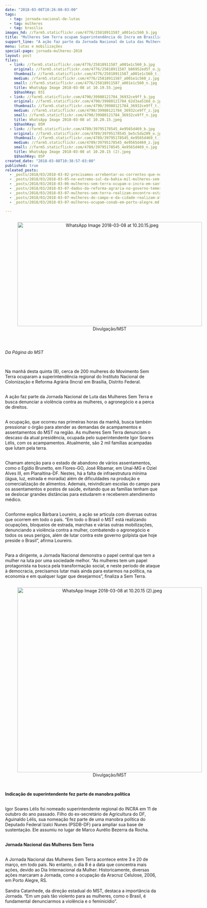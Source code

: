```yaml
---
date: "2018-03-08T10:26:08-03:00"
tags:
  - tag: jornada-nacional-de-lutas
  - tag: mulheres
  - tag: brasilia
images_hd: //farm5.staticflickr.com/4776/25818911587_a001e1c560_b.jpg
title: "Mulheres Sem Terra ocupam Superintendência do Incra em Brasília "
support_line: "A ação faz parte da Jornada Nacional de Luta das Mulheres Sem Terra e busca denunciar a violência contra as mulheres, o agronegócio e a perca de direitos"
menu: lutas e mobilizações
special-page: jornada-mulheres-2018
layout: post
files:
  - link: //farm5.staticflickr.com/4776/25818911587_a001e1c560_b.jpg
    original: //farm5.staticflickr.com/4776/25818911587_b86952ed5f_o.jpg
    thumbnail: //farm5.staticflickr.com/4776/25818911587_a001e1c560_t.jpg
    medium: //farm5.staticflickr.com/4776/25818911587_a001e1c560_z.jpg
    small: //farm5.staticflickr.com/4776/25818911587_a001e1c560_n.jpg
    title: WhatsApp Image 2018-03-08 at 10.19.55.jpeg
    $$hashKey: 03I
  - link: //farm5.staticflickr.com/4790/39980121784_36932ce9ff_b.jpg
    original: //farm5.staticflickr.com/4790/39980121784_62d3aa516d_o.jpg
    thumbnail: //farm5.staticflickr.com/4790/39980121784_36932ce9ff_t.jpg
    medium: //farm5.staticflickr.com/4790/39980121784_36932ce9ff_z.jpg
    small: //farm5.staticflickr.com/4790/39980121784_36932ce9ff_n.jpg
    title: WhatsApp Image 2018-03-08 at 10.20.15.jpeg
    $$hashKey: 05M
  - link: //farm5.staticflickr.com/4789/39795178545_4e9565d469_b.jpg
    original: //farm5.staticflickr.com/4789/39795178545_be5c5da209_o.jpg
    thumbnail: //farm5.staticflickr.com/4789/39795178545_4e9565d469_t.jpg
    medium: //farm5.staticflickr.com/4789/39795178545_4e9565d469_z.jpg
    small: //farm5.staticflickr.com/4789/39795178545_4e9565d469_n.jpg
    title: WhatsApp Image 2018-03-08 at 10.20.15 (2).jpeg
    $$hashKey: 05P
created_date: "2018-03-08T10:38:57-03:00"
published: true
releated_posts:
  - _posts/2018/03/2018-03-02-precisamos-arrebentar-as-correntes-que-nos-prendem.md
  - _posts/2018/03/2018-03-05-no-extremo-sul-da-bahia-mil-mulheres-sem-terra-ocupam-a-fabrica-de-celulose-da-suzano.md
  - _posts/2018/03/2018-03-06-mulheres-sem-terra-ocupam-o-incra-em-santa-catarina.md
  - _posts/2018/03/2018-03-07-dados-da-reforma-agraria-no-governo-temer-representam-mais-que-falha-e-um-projeto-de-aniquilamento.md
  - _posts/2018/03/2018-03-07-mulheres-sem-terra-realizam-encontro-estadual-no-ceara.md
  - _posts/2018/03/2018-03-07-mulheres-do-campo-e-da-cidade-realizam-ato-unificado-no-goias.md
  - _posts/2018/03/2018-03-07-mulheres-ocupam-conab-em-porto-alegre.md

---
```

<div style="text-align:center">
<figure class="image" style="display:inline-block"><img alt="WhatsApp Image 2018-03-08 at 10.20.15.jpeg" height="338" src="//farm5.staticflickr.com/4790/39980121784_36932ce9ff_b.jpg" width="600" />
<figcaption>Divulga&ccedil;&atilde;o/MST</figcaption>
</figure>
</div>

<p>&nbsp;</p>

<p><em>Da P&aacute;gina do MST&nbsp;</em></p>

<p>&nbsp;</p>

<p>Na manh&atilde; desta quinta (8), cerca de 200 mulheres do Movimento Sem Terra ocuparam a superintend&ecirc;ncia regional do&nbsp;Instituto Nacional de Coloniza&ccedil;&atilde;o e Reforma Agr&aacute;ria (Incra)&nbsp;em Bras&iacute;lia, Distrito Federal.</p>

<p><br />
A a&ccedil;&atilde;o faz parte da Jornada Nacional de Luta das Mulheres Sem Terra e busca denunciar a viol&ecirc;ncia contra as mulheres, o agroneg&oacute;cio e a perca de direitos.</p>

<p><br />
A ocupa&ccedil;&atilde;o, que ocorreu nas primeiras horas da manh&atilde;, busca tamb&eacute;m pressionar o &oacute;rg&atilde;o para atender as demandas de acampamentos e assentamentos do MST na regi&atilde;o. As mulheres Sem Terra denunciam o descaso da atual presid&ecirc;ncia, ocupada pelo superintendente Igor Soares L&eacute;lis, com os acampamentos. Atualmente, s&atilde;o 2 mil fam&iacute;lias acampadas que lutam pela terra.&nbsp;</p>

<p><br />
Chamam aten&ccedil;&atilde;o para o estado de abandono de v&aacute;rios assentamentos, como o Eg&iacute;dio Brunetto, em Flores-GO, Jos&eacute; Ribamar, em Una&iacute;-MG e Oziel Alves III, em Planaltina-DF. Nestes, h&aacute; a falta de infraestrutura m&iacute;nima (&aacute;gua, luz, estrada e moradia) al&eacute;m de dificuldades na produ&ccedil;&atilde;o e comercializa&ccedil;&atilde;o de alimentos. Ademais, reivindicam escolas do campo para os assentamentos e postos de sa&uacute;de, evitando que as fam&iacute;lias tenham que se deslocar grandes dist&acirc;ncias para estudarem e receberem atendimento m&eacute;dico.&nbsp;</p>

<p><br />
Conforme explica B&aacute;rbara Loureiro, a a&ccedil;&atilde;o se articula com diversas outras que ocorrem em todo o pa&iacute;s. &ldquo;Em todo o Brasil o MST est&aacute; realizando ocupa&ccedil;&otilde;es, bloqueios de estrada, marchas e v&aacute;rias outras mobiliza&ccedil;&otilde;es, denunciando a viol&ecirc;ncia contra a mulher, combatendo o agroneg&oacute;cio e todos os seus perigos, al&eacute;m de lutar contra este governo golpista que hoje preside o Brasil&rdquo;, afirma Loureiro.&nbsp;</p>

<p><br />
Para a dirigente, a Jornada Nacional demonstra o papel central que tem a mulher na luta por uma sociedade melhor. &ldquo;As mulheres tem um papel protagonista na busca pela transforma&ccedil;&atilde;o social, e neste per&iacute;odo de ataque &agrave; democracia, precisamos lutar mais ainda para estarmos na pol&iacute;tica, na economia e em qualquer lugar que desejarmos&rdquo;, finaliza a Sem Terra.&nbsp;</p>

<div style="text-align:center">
<figure class="image" style="display:inline-block"><img alt="WhatsApp Image 2018-03-08 at 10.20.15 (2).jpeg" src="//farm5.staticflickr.com/4789/39795178545_4e9565d469_b.jpg" width="600" />
<figcaption>Divulga&ccedil;&atilde;o/MST</figcaption>
</figure>
</div>

<p><br />
<strong>Indica&ccedil;&atilde;o de superintendente fez parte de manobra pol&iacute;tica</strong></p>

<p><br />
Igor Soares L&eacute;lis foi nomeado superintendente regional do INCRA em 11 de outubro do ano passado. Filho do ex-secret&aacute;rio de Agricultura do DF, Aguinaldo L&eacute;lis, sua nomea&ccedil;&atilde;o fez parte de uma manobra pol&iacute;tica do Deputado Federal Izalci Nunes (PSDB-DF) para ampliar sua base de sustenta&ccedil;&atilde;o. Ele assumiu no lugar de Marco Aur&eacute;lio Bezerra da Rocha.</p>

<p><br />
<strong>Jornada Nacional das Mulheres Sem Terra</strong></p>

<p><br />
A Jornada Nacional das Mulheres Sem Terra acontece entre 3 e 20 de mar&ccedil;o, em todo pa&iacute;s. No entanto, o dia 8 &eacute; a data que concentra mais a&ccedil;&otilde;es, devido ao Dia Internacional da Mulher. Historicamente, diversas a&ccedil;&otilde;es marcaram a Jornada, como a ocupa&ccedil;&atilde;o da Aracruz Celulose, 2006, em Porto Alegre, RS.<br />
<br />
Sandra Catanhede, da dire&ccedil;&atilde;o estadual do MST, destaca a import&acirc;ncia da Jornada. &ldquo;Em um pa&iacute;s t&atilde;o violento para as mulheres, como o Brasil, &eacute; fundamental denunciarmos a viol&ecirc;ncia e o feminic&iacute;dio&rdquo;.&nbsp;</p>

<p>&nbsp;</p>
